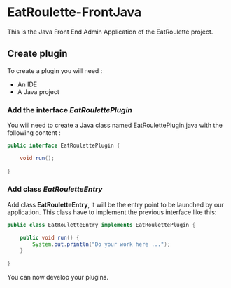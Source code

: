 # EatRoulette-FrontJava

This is the Java Front End Admin Application of the EatRoulette project.



## Create plugin

To create a plugin you will need :

- An IDE
- A Java project



### Add the interface *EatRoulettePlugin*

You wiil need to create a Java class named EatRoulettePlugin.java with the following content :

```java
public interface EatRoulettePlugin {

    void run();
    
}
```



### Add class *EatRouletteEntry*

Add class **EatRouletteEntry**, it will be the entry point to be launched by our application.  This class have to implement the previous interface like this:

```java
public class EatRouletteEntry implements EatRoulettePlugin {

    public void run() {
        System.out.println("Do your work here ...");
    }
    
}
```



You can now develop your plugins.